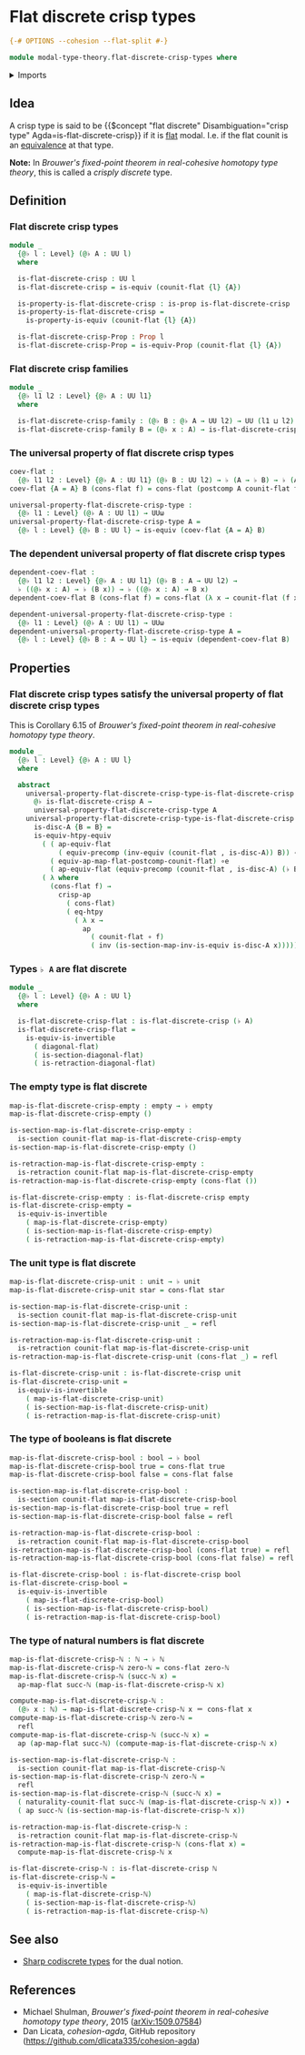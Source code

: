# Flat discrete crisp types

```agda
{-# OPTIONS --cohesion --flat-split #-}

module modal-type-theory.flat-discrete-crisp-types where
```

<details><summary>Imports</summary>

```agda
open import elementary-number-theory.natural-numbers

open import foundation.action-on-identifications-functions
open import foundation.booleans
open import foundation.coproduct-types
open import foundation.dependent-pair-types
open import foundation.empty-types
open import foundation.equivalences
open import foundation.function-extensionality
open import foundation.function-types
open import foundation.homotopies
open import foundation.identity-types
open import foundation.postcomposition-dependent-functions
open import foundation.postcomposition-functions
open import foundation.precomposition-functions
open import foundation.propositions
open import foundation.retractions
open import foundation.sections
open import foundation.transport-along-identifications
open import foundation.unit-type
open import foundation.univalence
open import foundation.universal-property-equivalences
open import foundation.universe-levels

open import modal-type-theory.crisp-function-types
open import modal-type-theory.crisp-identity-types
open import modal-type-theory.flat-modality
open import modal-type-theory.functoriality-flat-modality
```

</details>

## Idea

A crisp type is said to be
{{$concept "flat discrete" Disambiguation="crisp type" Agda=is-flat-discrete-crisp}}
if it is [flat](modal-type-theory.flat-modality.md) modal. I.e. if the flat
counit is an [equivalence](foundation-core.equivalences.md) at that type.

**Note:** In _Brouwer's fixed-point theorem in real-cohesive homotopy type
theory_, this is called a _crisply discrete_ type.

## Definition

### Flat discrete crisp types

```agda
module _
  {@♭ l : Level} (@♭ A : UU l)
  where

  is-flat-discrete-crisp : UU l
  is-flat-discrete-crisp = is-equiv (counit-flat {l} {A})

  is-property-is-flat-discrete-crisp : is-prop is-flat-discrete-crisp
  is-property-is-flat-discrete-crisp =
    is-property-is-equiv (counit-flat {l} {A})

  is-flat-discrete-crisp-Prop : Prop l
  is-flat-discrete-crisp-Prop = is-equiv-Prop (counit-flat {l} {A})
```

### Flat discrete crisp families

```agda
module _
  {@♭ l1 l2 : Level} {@♭ A : UU l1}
  where

  is-flat-discrete-crisp-family : (@♭ B : @♭ A → UU l2) → UU (l1 ⊔ l2)
  is-flat-discrete-crisp-family B = (@♭ x : A) → is-flat-discrete-crisp (B x)
```

### The universal property of flat discrete crisp types

```agda
coev-flat :
  {@♭ l1 l2 : Level} {@♭ A : UU l1} (@♭ B : UU l2) → ♭ (A → ♭ B) → ♭ (A → B)
coev-flat {A = A} B (cons-flat f) = cons-flat (postcomp A counit-flat f)

universal-property-flat-discrete-crisp-type :
  {@♭ l1 : Level} (@♭ A : UU l1) → UUω
universal-property-flat-discrete-crisp-type A =
  {@♭ l : Level} {@♭ B : UU l} → is-equiv (coev-flat {A = A} B)
```

### The dependent universal property of flat discrete crisp types

```agda
dependent-coev-flat :
  {@♭ l1 l2 : Level} {@♭ A : UU l1} (@♭ B : A → UU l2) →
  ♭ ((@♭ x : A) → ♭ (B x)) → ♭ ((@♭ x : A) → B x)
dependent-coev-flat B (cons-flat f) = cons-flat (λ x → counit-flat (f x))

dependent-universal-property-flat-discrete-crisp-type :
  {@♭ l1 : Level} (@♭ A : UU l1) → UUω
dependent-universal-property-flat-discrete-crisp-type A =
  {@♭ l : Level} {@♭ B : A → UU l} → is-equiv (dependent-coev-flat B)
```

## Properties

### Flat discrete crisp types satisfy the universal property of flat discrete crisp types

This is Corollary 6.15 of _Brouwer's fixed-point theorem in real-cohesive
homotopy type theory_.

```agda
module _
  {@♭ l : Level} {@♭ A : UU l}
  where

  abstract
    universal-property-flat-discrete-crisp-type-is-flat-discrete-crisp :
      @♭ is-flat-discrete-crisp A →
      universal-property-flat-discrete-crisp-type A
    universal-property-flat-discrete-crisp-type-is-flat-discrete-crisp
      is-disc-A {B = B} =
      is-equiv-htpy-equiv
        ( ( ap-equiv-flat
            ( equiv-precomp (inv-equiv (counit-flat , is-disc-A)) B)) ∘e
          ( equiv-ap-map-flat-postcomp-counit-flat) ∘e
          ( ap-equiv-flat (equiv-precomp (counit-flat , is-disc-A) (♭ B))))
        ( λ where
          (cons-flat f) →
            crisp-ap
              ( cons-flat)
              ( eq-htpy
                ( λ x →
                  ap
                    ( counit-flat ∘ f)
                    ( inv (is-section-map-inv-is-equiv is-disc-A x)))))
```

### Types `♭ A` are flat discrete

```agda
module _
  {@♭ l : Level} {@♭ A : UU l}
  where

  is-flat-discrete-crisp-flat : is-flat-discrete-crisp (♭ A)
  is-flat-discrete-crisp-flat =
    is-equiv-is-invertible
      ( diagonal-flat)
      ( is-section-diagonal-flat)
      ( is-retraction-diagonal-flat)
```

### The empty type is flat discrete

```agda
map-is-flat-discrete-crisp-empty : empty → ♭ empty
map-is-flat-discrete-crisp-empty ()

is-section-map-is-flat-discrete-crisp-empty :
  is-section counit-flat map-is-flat-discrete-crisp-empty
is-section-map-is-flat-discrete-crisp-empty ()

is-retraction-map-is-flat-discrete-crisp-empty :
  is-retraction counit-flat map-is-flat-discrete-crisp-empty
is-retraction-map-is-flat-discrete-crisp-empty (cons-flat ())

is-flat-discrete-crisp-empty : is-flat-discrete-crisp empty
is-flat-discrete-crisp-empty =
  is-equiv-is-invertible
    ( map-is-flat-discrete-crisp-empty)
    ( is-section-map-is-flat-discrete-crisp-empty)
    ( is-retraction-map-is-flat-discrete-crisp-empty)
```

### The unit type is flat discrete

```agda
map-is-flat-discrete-crisp-unit : unit → ♭ unit
map-is-flat-discrete-crisp-unit star = cons-flat star

is-section-map-is-flat-discrete-crisp-unit :
  is-section counit-flat map-is-flat-discrete-crisp-unit
is-section-map-is-flat-discrete-crisp-unit _ = refl

is-retraction-map-is-flat-discrete-crisp-unit :
  is-retraction counit-flat map-is-flat-discrete-crisp-unit
is-retraction-map-is-flat-discrete-crisp-unit (cons-flat _) = refl

is-flat-discrete-crisp-unit : is-flat-discrete-crisp unit
is-flat-discrete-crisp-unit =
  is-equiv-is-invertible
    ( map-is-flat-discrete-crisp-unit)
    ( is-section-map-is-flat-discrete-crisp-unit)
    ( is-retraction-map-is-flat-discrete-crisp-unit)
```

### The type of booleans is flat discrete

```agda
map-is-flat-discrete-crisp-bool : bool → ♭ bool
map-is-flat-discrete-crisp-bool true = cons-flat true
map-is-flat-discrete-crisp-bool false = cons-flat false

is-section-map-is-flat-discrete-crisp-bool :
  is-section counit-flat map-is-flat-discrete-crisp-bool
is-section-map-is-flat-discrete-crisp-bool true = refl
is-section-map-is-flat-discrete-crisp-bool false = refl

is-retraction-map-is-flat-discrete-crisp-bool :
  is-retraction counit-flat map-is-flat-discrete-crisp-bool
is-retraction-map-is-flat-discrete-crisp-bool (cons-flat true) = refl
is-retraction-map-is-flat-discrete-crisp-bool (cons-flat false) = refl

is-flat-discrete-crisp-bool : is-flat-discrete-crisp bool
is-flat-discrete-crisp-bool =
  is-equiv-is-invertible
    ( map-is-flat-discrete-crisp-bool)
    ( is-section-map-is-flat-discrete-crisp-bool)
    ( is-retraction-map-is-flat-discrete-crisp-bool)
```

### The type of natural numbers is flat discrete

```agda
map-is-flat-discrete-crisp-ℕ : ℕ → ♭ ℕ
map-is-flat-discrete-crisp-ℕ zero-ℕ = cons-flat zero-ℕ
map-is-flat-discrete-crisp-ℕ (succ-ℕ x) =
  ap-map-flat succ-ℕ (map-is-flat-discrete-crisp-ℕ x)

compute-map-is-flat-discrete-crisp-ℕ :
  (@♭ x : ℕ) → map-is-flat-discrete-crisp-ℕ x ＝ cons-flat x
compute-map-is-flat-discrete-crisp-ℕ zero-ℕ =
  refl
compute-map-is-flat-discrete-crisp-ℕ (succ-ℕ x) =
  ap (ap-map-flat succ-ℕ) (compute-map-is-flat-discrete-crisp-ℕ x)

is-section-map-is-flat-discrete-crisp-ℕ :
  is-section counit-flat map-is-flat-discrete-crisp-ℕ
is-section-map-is-flat-discrete-crisp-ℕ zero-ℕ =
  refl
is-section-map-is-flat-discrete-crisp-ℕ (succ-ℕ x) =
  ( naturality-counit-flat succ-ℕ (map-is-flat-discrete-crisp-ℕ x)) ∙
  ( ap succ-ℕ (is-section-map-is-flat-discrete-crisp-ℕ x))

is-retraction-map-is-flat-discrete-crisp-ℕ :
  is-retraction counit-flat map-is-flat-discrete-crisp-ℕ
is-retraction-map-is-flat-discrete-crisp-ℕ (cons-flat x) =
  compute-map-is-flat-discrete-crisp-ℕ x

is-flat-discrete-crisp-ℕ : is-flat-discrete-crisp ℕ
is-flat-discrete-crisp-ℕ =
  is-equiv-is-invertible
    ( map-is-flat-discrete-crisp-ℕ)
    ( is-section-map-is-flat-discrete-crisp-ℕ)
    ( is-retraction-map-is-flat-discrete-crisp-ℕ)
```

## See also

- [Sharp codiscrete types](modal-type-theory.sharp-codiscrete-types.md) for the
  dual notion.

## References

- Michael Shulman, _Brouwer's fixed-point theorem in real-cohesive homotopy type
  theory_, 2015 ([arXiv:1509.07584](https://arxiv.org/abs/1509.07584))
- Dan Licata, _cohesion-agda_, GitHub repository
  (<https://github.com/dlicata335/cohesion-agda>)
